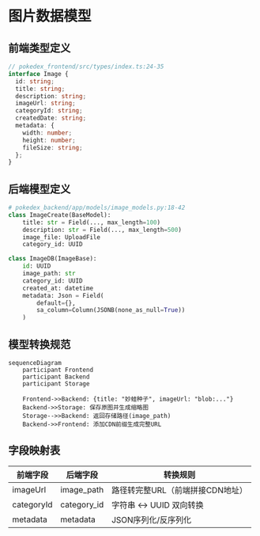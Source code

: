 # 图片数据模型

## 前端类型定义
```typescript
// pokedex_frontend/src/types/index.ts:24-35
interface Image {
  id: string;
  title: string;
  description: string;
  imageUrl: string;
  categoryId: string;
  createdDate: string;
  metadata: {
    width: number;
    height: number;
    fileSize: string;
  };
}
```

## 后端模型定义
```python
# pokedex_backend/app/models/image_models.py:18-42
class ImageCreate(BaseModel):
    title: str = Field(..., max_length=100)
    description: str = Field(..., max_length=500)
    image_file: UploadFile
    category_id: UUID

class ImageDB(ImageBase):
    id: UUID
    image_path: str
    category_id: UUID
    created_at: datetime
    metadata: Json = Field(
        default={},
        sa_column=Column(JSONB(none_as_null=True))
    )
```

## 模型转换规范
```mermaid
sequenceDiagram
    participant Frontend
    participant Backend
    participant Storage
    
    Frontend->>Backend: {title: "妙蛙种子", imageUrl: "blob:..."}
    Backend->>Storage: 保存原图并生成缩略图
    Storage-->>Backend: 返回存储路径(image_path)
    Backend->>Frontend: 添加CDN前缀生成完整URL
```

## 字段映射表
| 前端字段 | 后端字段     | 转换规则                     |
|----------|--------------|------------------------------|
| imageUrl | image_path   | 路径转完整URL（前端拼接CDN地址） |
| categoryId | category_id | 字符串 ↔ UUID 双向转换       |
| metadata | metadata     | JSON序列化/反序列化          |
